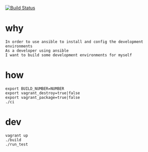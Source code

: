 [![Build Status](http://home.gnuhub.com:8080/buildStatus/icon?job=ansible.ubuntu.base.build)](http://home.gnuhub.com:8080/job/ansible.ubuntu.base.build/)

why
=====

```
In order to use ansible to install and config the development environments
As a developer using ansible
I want to build some development environments for myself
```
how
=======

```
export BUILD_NUMBER=NUMBER
export vagrant_destroy=true|false
export vagrant_package=true|false
./ci
```

dev
===========

```
vagrant up
./build
./run_test
```
